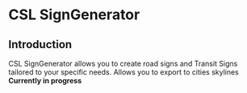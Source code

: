 # CSL SignGenerator

## Introduction

CSL SignGenerator allows you to create road signs and Transit Signs tailored to your specific needs. Allows you to
export to cities skylines **Currently in progress**
